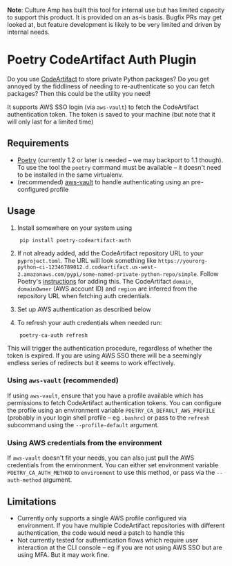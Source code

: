 **Note**: Culture Amp has built this tool for internal use but has limited capacity to support this product.
It is provided on an as-is basis. Bugfix PRs may get looked at, but feature development is likely to be very limited
and driven by internal needs.

# Poetry CodeArtifact Auth Plugin

Do you use [CodeArtifact](https://aws.amazon.com/codeartifact/) to store private Python packages? Do you get annoyed by the fiddliness of needing to re-authenticate so you can fetch packages? Then this could be the utility you need!

It supports AWS SSO login (via `aws-vault`) to fetch the CodeArtifact authentication token. The token is saved to your machine (but note that it will only last for a limited time)

## Requirements

* [Poetry](https://python-poetry.org) (currently 1.2 or later is needed – we may backport to 1.1 though). To use  the tool the `poetry` command must be available – it doesn't need to be installed in the same virtualenv.
* (recommended) [aws-vault](https://github.com/99designs/aws-vault) to handle authenticating using an pre-configured   profile

## Usage

1. Install somewhere on your system using
```
    pip install poetry-codeartifact-auth
```
2. If not already added, add the CodeArtifact repository URL to your `pyproject.toml`. The URL will look something like `https://yourorg-python-ci-12346789012.d.codeartifact.us-west-2.amazonaws.com/pypi/some-named-private-python-repo/simple`. Follow Poetry's [instructions](https://python-poetry.org/docs/repositories/#secondary-package-sources) for adding this. The CodeArtifact `domain`, `domainOwner` (AWS account ID) and `region` are inferred from the repository URL when fetching auth credentials.

3. Set up AWS authentication as described below

4. To refresh your auth credentials when needed run:
```
    poetry-ca-auth refresh
```

This will trigger the authentication procedure, regardless of whether the token is expired. If you are using AWS SSO there will be a seemingly endless series of redirects but it seems to work effectively.

### Using `aws-vault` (recommended)

If using `aws-vault`, ensure that you have a profile available which has permissions to fetch CodeArtifact authentication tokens. You can configure the profile using an environment variable `POETRY_CA_DEFAULT_AWS_PROFILE` (probably in your login shell profile – eg `.bashrc`) or pass to the `refresh` subcommand using the `--profile-default` argument.

### Using AWS credentials from the environment

If `aws-vault` doesn't fit your needs, you can also just pull the AWS credentials from the environment. You can either set environment variable `POETRY_CA_AUTH_METHOD` to `environment` to use this method, or pass via the `--auth-method` argument.


## Limitations

* Currently only supports a single AWS profile configured via environment. If you have multiple CodeArtifact repositories with different authentication, the code would need a patch to handle this
* Not currently tested for authentication flows which require user interaction at the CLI console – eg if you are not using AWS SSO but are using MFA. But it may work fine.